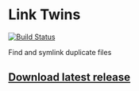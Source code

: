 # Link Twins

[![Build Status](https://travis-ci.com/mukaschultze/link-twins.svg?branch=master)](https://travis-ci.com/mukaschultze/link-twins)

Find and symlink duplicate files

## [Download latest release](https://github.com/mukaschultze/link-twins/releases/latest)